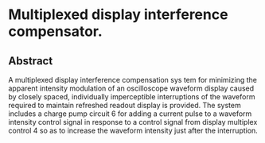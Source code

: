 # Multiplexed display interference compensator.

## Abstract
A multiplexed display interference compensation sys tem for minimizing the apparent intensity modulation of an oscilloscope waveform display caused by closely spaced, individually imperceptible interruptions of the waveform required to maintain refreshed readout display is provided. The system includes a charge pump circuit 6 for adding a current pulse to a waveform intensity control signal in response to a control signal from display multiplex control 4 so as to increase the waveform intensity just after the interruption.